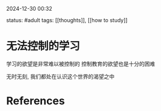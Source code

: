 2024-12-30    00:32

status: #adult 
tags: [[thoughts]], [[how to study]]


# 无法控制的学习

学习的欲望是非常难以被控制的
控制教育的欲望也是十分的困难

无时无刻, 我们都处在认识这个世界的渴望之中


# References
